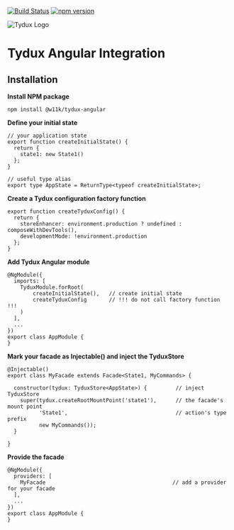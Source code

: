 
[![Build Status](https://travis-ci.org/w11k/Tydux-angular.svg?branch=master)](https://travis-ci.org/w11k/Tydux-angular)
[![npm version](https://badge.fury.io/js/%40w11k%2Ftydux-angular.svg)](https://badge.fury.io/js/%40w11k%2Ftydux-angular)

![Tydux Logo](https://raw.githubusercontent.com/w11k/Tydux/master/doc/tydux_logo.png)

# Tydux Angular Integration

## Installation

**Install NPM package**

```
npm install @w11k/tydux-angular
```

**Define your initial state**

```
// your application state
export function createInitialState() {
  return {
    state1: new State1()
  };
}

// useful type alias 
export type AppState = ReturnType<typeof createInitialState>;
```

**Create a Tydux configuration factory function**

```
export function createTyduxConfig() {
  return {
    storeEnhancer: environment.production ? undefined : composeWithDevTools(),
    developmentMode: !environment.production
  };
}
```


**Add Tydux Angular module**

```
@NgModule({
  imports: [
    TyduxModule.forRoot(
        createInitialState(),   // create initial state 
        createTyduxConfig       // !!! do not call factory function !!!
    )
  ],
  ...
})
export class AppModule {
}
```


**Mark your facade as Injectable() and inject the TyduxStore**

```
@Injectable()
export class MyFacade extends Facade<State1, MyCommands> {

  constructor(tydux: TyduxStore<AppState>) {         // inject TyduxStore
    super(tydux.createRootMountPoint('state1'),      // the facade's mount point
          'State1',                                  // action's type prefix
          new MyCommands());
  }

}
```

**Provide the facade**

```
@NgModule({
  providers: [
    MyFacade                                        // add a provider for your facade
  ],
  ...
})
export class AppModule {
}
```




